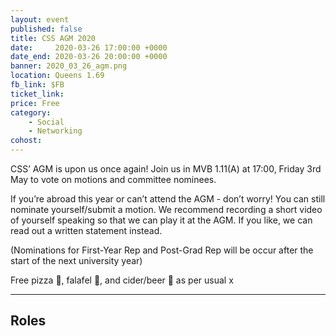 ```yaml
---
layout: event
published: false
title: CSS AGM 2020
date:     2020-03-26 17:00:00 +0000
date_end: 2020-03-26 20:00:00 +0000 
banner: 2020_03_26_agm.png
location: Queens 1.69
fb_link: $FB
ticket_link:
price: Free
category:
    - Social
    - Networking
cohost: 
---
```


CSS’ AGM is upon us once again! Join us in MVB 1.11(A) at 17:00, Friday 3rd May to vote on motions and committee nominees.

If you’re abroad this year or can’t attend the AGM - don’t worry! You can still nominate yourself/submit a motion. We recommend recording a short video of yourself speaking so that we can play it at the AGM. If you like, we can read out a written statement instead.

(Nominations for First-Year Rep and Post-Grad Rep will be occur after the start of the next university year)

Free pizza 🍕, falafel 🧆, and cider/beer 🍺 as per usual x

---
## Roles
